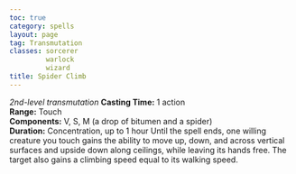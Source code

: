 ```yaml
---
toc: true
category: spells
layout: page
tag: Transmutation
classes: sorcerer
         warlock
         wizard
title: Spider Climb 
---
```

_2nd-level transmutation_ 
**Casting Time:** 1 action    
**Range:** Touch    
**Components:** V, S, M (a drop of bitumen and a spider)   
**Duration:** Concentration, up to 1 hour 
Until the spell ends, one willing creature you touch gains the ability to move up, down, and across vertical surfaces and upside down along ceilings, while leaving its hands free. The target also gains a climbing speed equal to its walking speed. 
